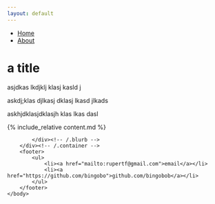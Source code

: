 ```yaml
---
layout: default
---
```


<!DOCTYPE html>
<html>
	<head>
		<title>wifi and other chat</title>
		<!-- link to main stylesheet -->
		<link rel="stylesheet" type="text/css" href="/css/main.css">
	</head>
	<body>
		<nav>
    		<ul>
        		<li><a href="/">Home</a></li>
	        	<li><a href="/about">About</a></li>
    		</ul>
		</nav>
		<div class="container">
    		<div class="blurb">


# a title

asjdkas lkdjklj klasj kasld j

askdj;klas djlkasj dklasj lkasd jlkads


askhjdklasjdklasjh klas lkas dasl



{% include_relative content.md %}






    		</div><!-- /.blurb -->
		</div><!-- /.container -->
		<footer>
    		<ul>
        		<li><a href="mailto:rupertf@gmail.com">email</a></li>
        		<li><a href="https://github.com/bingobo">github.com/bingobob</a></li>
			</ul>
		</footer>
	</body>
</html>

